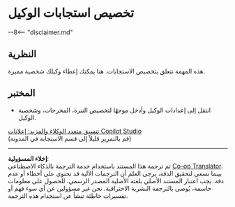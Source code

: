 <!--
CO_OP_TRANSLATOR_METADATA:
{
  "original_hash": "b636111bfbb119a16f9e7a1fd172c22c",
  "translation_date": "2025-10-22T18:48:15+00:00",
  "source_file": "docs/operative-preview/05-agent-responses/README.md",
  "language_code": "ar"
}
-->
# تخصيص استجابات الوكيل

--8<-- "disclaimer.md"

## النظرية

هذه المهمة تتعلق بتخصيص الاستجابات. هنا يمكنك إعطاء وكيلك شخصية مميزة.

## المختبر

- انتقل إلى إعدادات الوكيل وأدخل موجهًا لتخصيص النبرة، المخرجات، وشخصية الوكيل.

[تنسيق متعدد الوكلاء والمزيد: إعلانات Copilot Studio](https://www.microsoft.com/microsoft-copilot/blog/copilot-studio/multi-agent-orchestration-maker-controls-and-more-microsoft-copilot-studio-announcements-at-microsoft-build-2025/#copilot-studio-enhancements)  
(قم بالتمرير قليلاً إلى قسم الاستجابة في المدونة)

---

**إخلاء المسؤولية**:  
تم ترجمة هذا المستند باستخدام خدمة الترجمة بالذكاء الاصطناعي [Co-op Translator](https://github.com/Azure/co-op-translator). بينما نسعى لتحقيق الدقة، يرجى العلم أن الترجمات الآلية قد تحتوي على أخطاء أو عدم دقة. يجب اعتبار المستند الأصلي بلغته الأصلية المصدر الرسمي. للحصول على معلومات حاسمة، يُوصى بالترجمة البشرية الاحترافية. نحن غير مسؤولين عن أي سوء فهم أو تفسيرات خاطئة تنشأ عن استخدام هذه الترجمة.